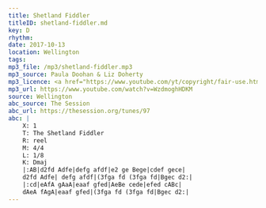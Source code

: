 ```yaml
---
title: Shetland Fiddler
titleID: shetland-fiddler.md
key: D
rhythm: 
date: 2017-10-13
location: Wellington 
tags: 
mp3_file: /mp3/shetland-fiddler.mp3
mp3_source: Paula Doohan & Liz Doherty
mp3_licence: <a href="https://www.youtube.com/yt/copyright/fair-use.html">Fair Use</a>
mp3_url: https://www.youtube.com/watch?v=WzdmoghHDKM
source: Wellington
abc_source: The Session
abc_url: https://thesession.org/tunes/97
abc: |
    X: 1
    T: The Shetland Fiddler
    R: reel
    M: 4/4
    L: 1/8
    K: Dmaj
    |:AB|d2fd Adfe|defg afdf|e2 ge Bege|cdef gece|
    d2fd Adfe| defg afdf|(3fga fd (3fga fd|Bgec d2:|
    |:cd|eAfA gAaA|eaaf gfed|AeBe cede|efed cABc|
    dAeA fAgA|eaaf gfed|(3fga fd (3fga fd|Bgec d2:|
---
```

